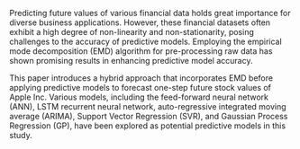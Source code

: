 Predicting future values of various financial data holds great importance for diverse business applications. However, these financial datasets often exhibit a high degree of non-linearity and non-stationarity, posing challenges to the accuracy of predictive models. Employing the empirical mode decomposition (EMD) algorithm for pre-processing raw data has shown promising results in enhancing predictive model accuracy.

This paper introduces a hybrid approach that incorporates EMD before applying predictive models to forecast one-step future stock values of Apple Inc. Various models, including the feed-forward neural network (ANN), LSTM recurrent neural network, auto-regressive integrated moving average (ARIMA), Support Vector Regression (SVR), and Gaussian Process Regression (GP), have been explored as potential predictive models in this study.
